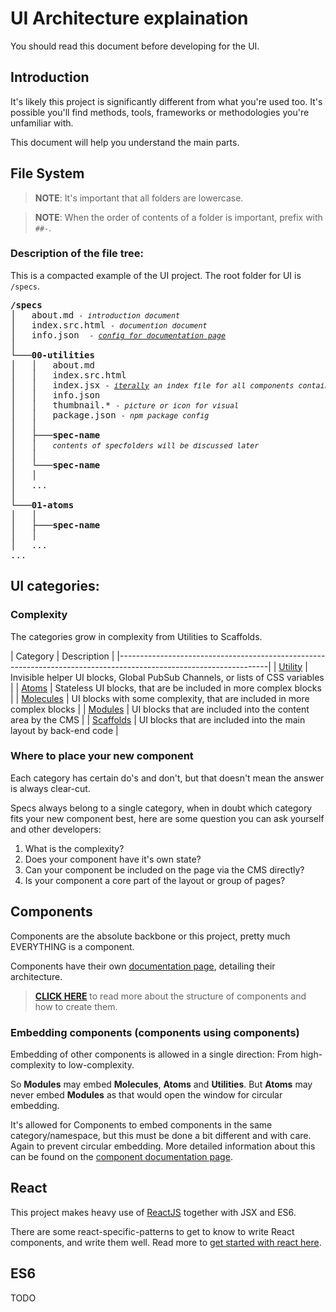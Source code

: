 # UI Architecture explaination

You should read this document before developing for the UI.


## Introduction

It's likely this project is significantly different from what you're used too. It's possible you'll find methods, tools, frameworks or methodologies you're unfamiliar with.

This document will help you understand the main parts.


## File System

> **NOTE**: It's important that all folders are lowercase.

> **NOTE**: When the order of contents of a folder is important, prefix with `##-`.


### Description of the file tree:

This is a compacted example of the UI project.
The root folder for UI is `/specs`.

<pre>
<b>/specs</b>
│   about.md <small><i>- introduction document</i></small>
│   index.src.html <small><i>- documention document</i></small>
│   info.json  <small><i>- <a href="/docs/info-json/">config for documentation page</a></i></small>
│
└───<b>00-utilities</b>
│   │   about.md
│   │   index.src.html
│   │   index.jsx <small><i>- <u>iterally</u> an index file for all components contained within this category</i></small>
│   │   info.json
│   │   thumbnail.* <small><i>- picture or icon for visual </i></small>
│   │   package.json <small><i>- npm package config</i></small>
│   │
│   ├───<b>spec-name</b>
│   │   <small><i>contents of specfolders will be discussed later</i></small>
│   │
│   └───<b>spec-name</b>
│   │
│   ...
│
└───<b>01-atoms</b>
│   │
│   ├───<b>spec-name</b>
│   │
│   ...
...
</pre>


## UI categories:

### Complexity

The categories grow in complexity from Utilities to Scaffolds.

| Category                          | Description                                                                   |
|-------------------------------------------------------------------------------------------------------------------|
| [Utility](/specs/00-utilities/)   | Invisible helper UI blocks, Global PubSub Channels, or lists of CSS variables |
| [Atoms](/specs/01-atoms/)         | Stateless UI blocks, that are be included in more complex blocks              |
| [Molecules](/specs/02-molecules/) | UI blocks with some complexity, that are included in more complex blocks      |
| [Modules](/specs/03-modules/)     | UI blocks that are included into the content area by the CMS                  |
| [Scaffolds](/specs/04-scaffolds/) | UI blocks that are included into the main layout by back-end code             |


### Where to place your new component

Each category has certain do's and don't, but that doesn't mean the answer is always clear-cut.

Specs always belong to a single category, when in doubt which category fits your new component best, here are some question you can ask yourself and other developers:

1. What is the complexity?
2. Does your component have it's own state?
3. Can your component be included on the page via the CMS directly?
4. Is your component a core part of the layout or group of pages?

## Components

Components are the absolute backbone or this project, pretty much EVERYTHING is a component.

Components have their own [documentation page](./writing-components), detailing their architecture.
> [**CLICK HERE**](./writing-components) to read more about the structure of components and how to create them.

### Embedding components (components using components)

Embedding of other components is allowed in a single direction: From high-complexity to low-complexity.

So **Modules** may embed **Molecules**, **Atoms** and **Utilities**.
But **Atoms** may never embed **Modules** as that would open the window for circular embedding.

It's allowed for Components to embed components in the same category/namespace, but this must be done a bit different and with care. Again to prevent circular embedding. More detailed information about this can be found on the [component documentation page](./writing-components).


## React

This project makes heavy use of [ReactJS](https://facebook.github.io/react/index.html) together with JSX and ES6.

There are some react-specific-patterns to get to know to write React components, and write them well.
Read more to [get started with react here](./react).


## ES6

TODO
